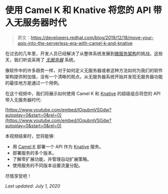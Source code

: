 # 使用 Camel K 和 Knative 将您的 API 带入无服务器时代

> 原文：<https://developers.redhat.com/blog/2019/12/18/move-your-apis-into-the-serverless-era-with-camel-k-and-knative>

在过去的几年里，开发人员已经解决了从整体系统发展到[微服务架构](https://developers.redhat.com/topics/microservices/)的挑战。这些天，我们听说采用了 [*无服务器*](https://developers.redhat.com/topics/serverless-architecture/) 系统。

像软件中的许多趋势一样，对于如何定义无服务器或者这种方法如何为我们的软件架构提供附加值，没有一个清晰的观点。从无服务器系统开始并发现无服务器功能的最佳地方是通过一个用例。

在这个视频中，我们将展示如何使用 Camel K 和 [Knative](https://developers.redhat.com/topics/serverless-architecture/) 的超级组合将您的 API 带入无服务器时代:

[https://www.youtube.com/embed/lOqubmVSGdw?autoplay=0&start=0&rel=0](https://www.youtube.com/embed/lOqubmVSGdw?autoplay=0&start=0&rel=0)

本视频结束时，您将能够:

*   用 [Camel K](https://camel.apache.org/camel-k/latest/index.html) 部署一个 API 作为 [Knative](https://knative.dev) 服务。
*   部署服务的多个版本。
*   了解零扩展功能，并管理自动扩展策略。
*   使用服务的不同版本设置流量分配。

尽情享受吧！

*Last updated: July 1, 2020*